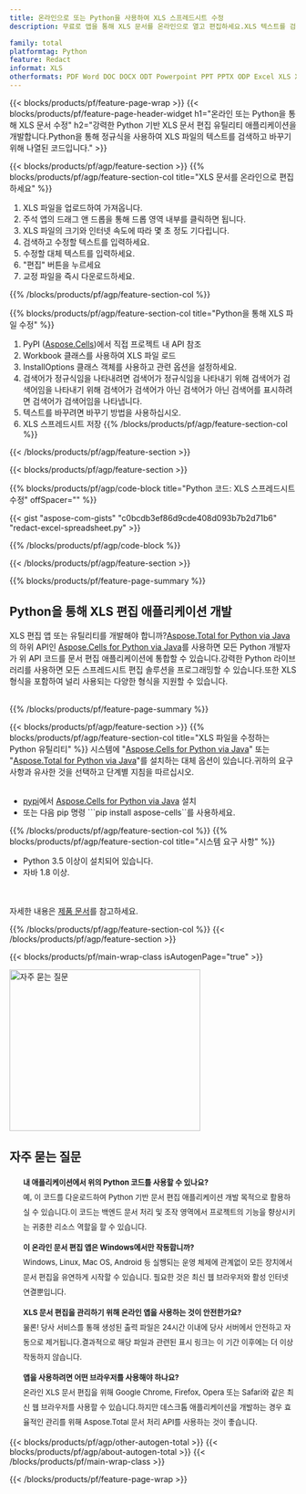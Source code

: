```yaml
---
title: 온라인으로 또는 Python을 사용하여 XLS 스프레드시트 수정
description: 무료로 앱을 통해 XLS 문서를 온라인으로 열고 편집하세요.XLS 텍스트를 검색하고 정규식으로 바꾸는 Python API 코드입니다.

family: total
platformtag: Python
feature: Redact
informat: XLS
otherformats: PDF Word DOC DOCX ODT Powerpoint PPT PPTX ODP Excel XLS XLSX ODS
---
```

{{< blocks/products/pf/feature-page-wrap >}}
{{< blocks/products/pf/feature-page-header-widget h1="온라인 또는 Python을 통해 XLS 문서 수정" h2="강력한 Python 기반 XLS 문서 편집 유틸리티 애플리케이션을 개발합니다.Python을 통해 정규식을 사용하여 XLS 파일의 텍스트를 검색하고 바꾸기 위해 나열된 코드입니다." >}}

{{< blocks/products/pf/agp/feature-section >}}
{{% blocks/products/pf/agp/feature-section-col title="XLS 문서를 온라인으로 편집하세요" %}}

1. XLS 파일을 업로드하여 가져옵니다.
1. 주석 앱의 드래그 앤 드롭을 통해 드롭 영역 내부를 클릭하면 됩니다.
1. XLS 파일의 크기와 인터넷 속도에 따라 몇 초 정도 기다립니다.
1. 검색하고 수정할 텍스트를 입력하세요.
1. 수정할 대체 텍스트를 입력하세요.
1. "편집" 버튼을 누르세요
1. 교정 파일을 즉시 다운로드하세요.

{{% /blocks/products/pf/agp/feature-section-col %}}

{{% blocks/products/pf/agp/feature-section-col title="Python을 통해 XLS 파일 수정" %}}

1. PyPI ([Aspose.Cells](https://pypi.org/project/aspose-cells/))에서 직접 프로젝트 내 API 참조
1. Workbook 클래스를 사용하여 XLS 파일 로드
1. InstallOptions 클래스 객체를 사용하고 관련 옵션을 설정하세요.
1. 검색어가 정규식임을 나타내려면 검색어가 정규식임을 나타내기 위해 검색어가 검색어임을 나타내기 위해 검색어가 검색어가 아닌 검색어가 아닌 검색어를 표시하려면 검색어가 검색어임을 나타냅니다.
1. 텍스트를 바꾸려면 바꾸기 방법을 사용하십시오.
1. XLS 스프레드시트 저장
{{% /blocks/products/pf/agp/feature-section-col %}}

{{< /blocks/products/pf/agp/feature-section >}}

{{< blocks/products/pf/agp/feature-section >}}

{{% blocks/products/pf/agp/code-block title="Python 코드: XLS 스프레드시트 수정" offSpacer="" %}}

{{< gist "aspose-com-gists" "c0bcdb3ef86d9cde408d093b7b2d71b6" "redact-excel-spreadsheet.py" >}}

{{% /blocks/products/pf/agp/code-block %}}

{{< /blocks/products/pf/agp/feature-section >}}

{{% blocks/products/pf/feature-page-summary %}}

<h2>Python을 통해 XLS 편집 애플리케이션 개발</h2>

XLS 편집 앱 또는 유틸리티를 개발해야 합니까?[Aspose.Total for Python via Java](https://products.aspose.com/total/python-java/)의 하위 API인 [Aspose.Cells for Python via Java](https://products.aspose.com/cells/python-java/)를 사용하면 모든 Python 개발자가 위 API 코드를 문서 편집 애플리케이션에 통합할 수 있습니다.강력한 Python 라이브러리를 사용하면 모든 스프레드시트 편집 솔루션을 프로그래밍할 수 있습니다.또한 XLS 형식을 포함하여 널리 사용되는 다양한 형식을 지원할 수 있습니다.<br /><br />

{{% /blocks/products/pf/feature-page-summary %}}

{{< blocks/products/pf/agp/feature-section >}}
{{% blocks/products/pf/agp/feature-section-col title="XLS 파일을 수정하는 Python 유틸리티" %}}
시스템에 "[Aspose.Cells for Python via Java](https://products.aspose.com/cells/python-java/)" 또는 "[Aspose.Total for Python via Java](https://products.aspose.com/total/python-java/)"를 설치하는 대체 옵션이 있습니다.귀하의 요구 사항과 유사한 것을 선택하고 단계별 지침을 따르십시오.<br /><br />

- [pypi](https://pypi.org/project/aspose-cells/)에서 [Aspose.Cells for Python via Java](https://products.aspose.com/cells/python-java/) 설치
- 또는 다음 pip 명령 ```pip install aspose-cells``를 사용하세요.

{{% /blocks/products/pf/agp/feature-section-col %}}
{{% blocks/products/pf/agp/feature-section-col title="시스템 요구 사항" %}}

- Python 3.5 이상이 설치되어 있습니다.
- 자바 1.8 이상.

<br /><br />
자세한 내용은 [제품 문서](https://docs.aspose.com/cells/python-java/system-requirements/)를 참고하세요.

{{% /blocks/products/pf/agp/feature-section-col %}}
{{< /blocks/products/pf/agp/feature-section >}}


{{< blocks/products/pf/main-wrap-class isAutogenPage="true" >}}

<style>.howtolist li{margin-right: 0!important;line-height: 26px;position: relative;margin-bottom: 10px;font-size: 13px;list-style-type: none;}</style>
<div class="col-md-12 tl bg-gray-dark howtolist section">
  <a class="anchor" name="faqpage"></a>
  <div class="container tl dflex" itemscope="" itemtype="https://schema.org/FAQPage">
      <div class="col-md-4 howtosectiongfx">
          <img class="social-panel-hide-on-mobile" src="https://www.groupXLSs.cloud/templates/brand/images/groupXLSs/conversion/groupXLSs_conversion-brand.png" alt="자주 묻는 질문" width="335" height="283">
      </div>
      <div class="howtosection col-md-8">
          <div>
              <h2>자주 묻는 질문</h2>
              <ul>
                  <li itemscope="" itemprop="mainEntity" itemtype="https://schema.org/Question">
                      <div>
                          <span itemprop="name"><b>내 애플리케이션에서 위의 Python 코드를 사용할 수 있나요?</b></span>
                      </div>
                      <div itemscope="" itemprop="acceptedAnswer" itemtype="https://schema.org/Answer">
                          <span itemprop="text">예, 이 코드를 다운로드하여 Python 기반 문서 편집 애플리케이션 개발 목적으로 활용하실 수 있습니다.이 코드는 백엔드 문서 처리 및 조작 영역에서 프로젝트의 기능을 향상시키는 귀중한 리소스 역할을 할 수 있습니다.</span>
                      </div>
                  </li>
                  <li itemscope="" itemprop="mainEntity" itemtype="https://schema.org/Question">
                      <div>
                          <span itemprop="name"><b>이 온라인 문서 편집 앱은 Windows에서만 작동합니까?</b></span>
                      </div>
                      <div itemscope="" itemprop="acceptedAnswer" itemtype="https://schema.org/Answer">
                          <span itemprop="text">Windows, Linux, Mac OS, Android 등 실행되는 운영 체제에 관계없이 모든 장치에서 문서 편집을 유연하게 시작할 수 있습니다. 필요한 것은 최신 웹 브라우저와 활성 인터넷 연결뿐입니다.</span>
                      </div>
                  </li>
                  <li itemscope="" itemprop="mainEntity" itemtype="https://schema.org/Question">
                      <div>
                          <span itemprop="name"><b>XLS 문서 편집을 관리하기 위해 온라인 앱을 사용하는 것이 안전한가요?</b></span>
                      </div>
                      <div itemscope="" itemprop="acceptedAnswer" itemtype="https://schema.org/Answer">
                          <span itemprop="text">물론! 당사 서비스를 통해 생성된 출력 파일은 24시간 이내에 당사 서버에서 안전하고 자동으로 제거됩니다.결과적으로 해당 파일과 관련된 표시 링크는 이 기간 이후에는 더 이상 작동하지 않습니다.</span>
                      </div>
                  </li>                 
                  <li itemscope="" itemprop="mainEntity" itemtype="https://schema.org/Question">
                      <div>
                          <span itemprop="name"><b>앱을 사용하려면 어떤 브라우저를 사용해야 하나요?</b></span>
                      </div>
                      <div itemscope="" itemprop="acceptedAnswer" itemtype="https://schema.org/Answer">
                          <span itemprop="text">온라인 XLS 문서 편집을 위해 Google Chrome, Firefox, Opera 또는 Safari와 같은 최신 웹 브라우저를 사용할 수 있습니다.하지만 데스크톱 애플리케이션을 개발하는 경우 효율적인 관리를 위해 Aspose.Total 문서 처리 API를 사용하는 것이 좋습니다.</span>
                      </div>
                  </li>
              </ul>
          </div>
      </div>
  </div>

{{< blocks/products/pf/agp/other-autogen-total >}}
{{< blocks/products/pf/agp/about-autogen-total >}}
{{< /blocks/products/pf/main-wrap-class >}}

{{< /blocks/products/pf/feature-page-wrap >}}